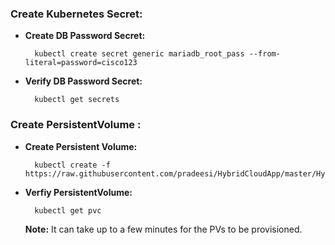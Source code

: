 
### Create Kubernetes Secret:

* **Create DB Password Secret:**

		kubectl create secret generic mariadb_root_pass --from-literal=password=cisco123

* **Verify DB Password Secret:**

		kubectl get secrets

### Create PersistentVolume :

* **Create Persistent Volume:** 

		kubectl create -f https://raw.githubusercontent.com/pradeesi/HybridCloudApp/master/HybridCloudApp/Kubernetes/Frontend/Mariadb/mariadb_persistent_volume.yaml

* **Verfiy PersistentVolume:**

		kubectl get pvc
	
	**Note:** It can take up to a few minutes for the PVs to be provisioned.
	

	



